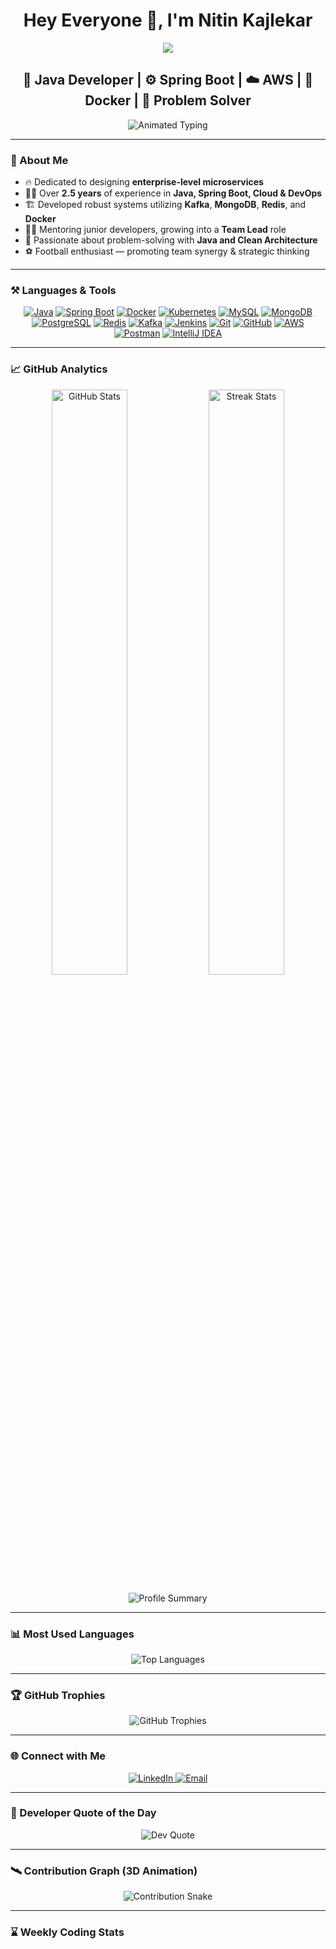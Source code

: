 
<h1 align="center">Hey Everyone 👋, I'm Nitin Kajlekar</h1>

<!-- Enhanced Animated Gradient Banner -->
<div align="center">
  <img src="https://capsule-render.vercel.app/api?type=waving&color=0:ff0080,100:00d4ff&height=240&section=header&text=Nitin%20Kajlekar%20👨‍💻&fontSize=50&fontColor=ffffff&animation=twinkle" />
</div>

<h2 align="center">🔭 Java Developer | ⚙️ Spring Boot | ☁️ AWS | 🐳 Docker | 🧩 Problem Solver</h2>

<p align="center">
  <img src="https://readme-typing-svg.herokuapp.com/?font=Fira+Code&weight=600&size=22&pause=1000&color=00d4ff&center=true&vCenter=true&width=600&lines=Innovative+Solutions;Cutting-Edge+Microservices;CI%2FCD+Maestro;Cloud+Enthusiast" alt="Animated Typing" />
</p>

---

### 🧠 About Me

- 🔥 Dedicated to designing **enterprise-level microservices**
- 👨‍💼 Over **2.5 years** of experience in **Java, Spring Boot, Cloud & DevOps**
- 🏗️ Developed robust systems utilizing **Kafka**, **MongoDB**, **Redis**, and **Docker**
- 🧑‍🏫 Mentoring junior developers, growing into a **Team Lead** role
- 🧩 Passionate about problem-solving with **Java and Clean Architecture**
- ⚽ Football enthusiast — promoting team synergy & strategic thinking

---

### ⚒️ Languages & Tools

<div align="center">
  <a href="https://www.java.com/" target="_blank"><img src="https://skillicons.dev/icons?i=java" title="Java" /></a>
  <a href="https://spring.io/" target="_blank"><img src="https://skillicons.dev/icons?i=spring" title="Spring Boot" /></a>
  <a href="https://www.docker.com/" target="_blank"><img src="https://skillicons.dev/icons?i=docker" title="Docker" /></a>
  <a href="https://kubernetes.io/" target="_blank"><img src="https://skillicons.dev/icons?i=kubernetes" title="Kubernetes" /></a>
  <a href="https://www.mysql.com/" target="_blank"><img src="https://skillicons.dev/icons?i=mysql" title="MySQL" /></a>
  <a href="https://www.mongodb.com/" target="_blank"><img src="https://skillicons.dev/icons?i=mongodb" title="MongoDB" /></a>
  <a href="https://www.postgresql.org/" target="_blank"><img src="https://skillicons.dev/icons?i=postgres" title="PostgreSQL" /></a>
  <a href="https://redis.io/" target="_blank"><img src="https://skillicons.dev/icons?i=redis" title="Redis" /></a>
  <a href="https://kafka.apache.org/" target="_blank"><img src="https://skillicons.dev/icons?i=kafka" title="Kafka" /></a>
  <a href="https://www.jenkins.io/" target="_blank"><img src="https://skillicons.dev/icons?i=jenkins" title="Jenkins" /></a>
  <a href="https://git-scm.com/" target="_blank"><img src="https://skillicons.dev/icons?i=git" title="Git" /></a>
  <a href="https://github.com/" target="_blank"><img src="https://skillicons.dev/icons?i=github" title="GitHub" /></a>
  <a href="https://aws.amazon.com/" target="_blank"><img src="https://skillicons.dev/icons?i=aws" title="AWS" /></a>
  <a href="https://www.postman.com/" target="_blank"><img src="https://skillicons.dev/icons?i=postman" title="Postman" /></a>
  <a href="https://www.jetbrains.com/idea/" target="_blank"><img src="https://skillicons.dev/icons?i=idea" title="IntelliJ IDEA" /></a>
</div>

---

### 📈 GitHub Analytics

<p align="center">
  <img width="49%" src="https://github-readme-stats.vercel.app/api?username=kajlekarn-mpcz&show_icons=true&theme=tokyonight&hide_border=true" alt="GitHub Stats"/>
  <img width="49%" src="https://github-readme-streak-stats.herokuapp.com/?user=kajlekarn-mpcz&theme=tokyonight&hide_border=true" alt="Streak Stats"/>
</p>

<p align="center">
  <img src="https://github-profile-summary-cards.vercel.app/api/cards/profile-details?username=kajlekarn-mpcz&theme=tokyonight" alt="Profile Summary"/>
</p>

---

### 📊 Most Used Languages

<p align="center">
  <img src="https://github-readme-stats.vercel.app/api/top-langs?username=kajlekarn-mpcz&show_icons=true&locale=en&layout=compact&theme=tokyonight" alt="Top Languages" />
</p>

---

### 🏆 GitHub Trophies

<p align="center">
  <img src="https://github-profile-trophy.vercel.app/?username=kajlekarn-mpcz&theme=dracula&no-frame=true&row=1&margin-w=15&margin-h=15" alt="GitHub Trophies"/>
</p>

---

### 🌐 Connect with Me

<p align="center">
  <a href="https://linkedin.com/in/nitin-kajlekar-a36823174" target="_blank">
    <img src="https://img.shields.io/badge/LinkedIn-0077B5?style=for-the-badge&logo=linkedin&logoColor=white" alt="LinkedIn" title="Let's connect on LinkedIn!" />
  </a>
  <a href="mailto:kajlekarn@gmail.com" target="_blank">
    <img src="https://img.shields.io/badge/Gmail-D14836?style=for-the-badge&logo=gmail&logoColor=white" alt="Email" title="Shoot me an email!" />
  </a>
</p>

---

### 💬 Developer Quote of the Day

<p align="center">
  <img src="https://quotes-github-readme.vercel.app/api?type=horizontal&theme=radical" alt="Dev Quote" />
</p>

---

### 🛰️ Contribution Graph (3D Animation)

<p align="center">
  <img src="https://raw.githubusercontent.com/kajlekarn-mpcz/kajlekarn-mpcz/output/github-contribution-grid-snake.svg" alt="Contribution Snake" />
</p>

---

### ⌛ Weekly Coding Stats

<!--START_SECTION:waka-->
<!--END_SECTION:waka-->
